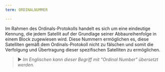 ```yaml
---
term: ORDINALNUMMER

---
```

Im Rahmen des Ordinals-Protokolls handelt es sich um eine eindeutige Kennung, die jedem Satellit auf der Grundlage seiner Abbaureihenfolge in einem Block zugewiesen wird. Diese Nummern ermöglichen es, diese Satelliten gemäß dem Ordinals-Protokoll nicht zu fälschen und somit die Verfolgung und Übertragung dieser spezifischen Satelliten zu ermöglichen.

> ► *Im Englischen kann dieser Begriff mit "Ordinal Number" übersetzt werden.*